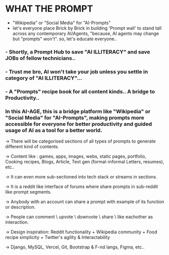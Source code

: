 # WHAT THE PROMPT 
- "Wikipedia" or "Social Media" for "AI-Prompts"
- let's everyone place Brick by Brick in building 'Prompt wall' to stand tall across any contemporary AI/Agents, "because, AI agents may change but "prompts" won't". so, let's educate everyone..

### - Shortly, a Prompt Hub to save "AI ILLITERACY" and save JOBs of fellow technicians..
### - Trust me bro, AI won't take your job unless you settle in category of "AI ILLITERACY"...
### - A "Prompts" recipe book for all content kinds.. A bridge to Productivity..

### In this AI-AGE, this is a bridge platform like "Wikipedia" or "Social Media" for "AI-Prompts", making prompts more accessible for everyone for better productivity and guided usage of AI as a tool for a better world.

-> There will be categorised sections of all types of prompts to generate different kind of contents.

-> Content like :
games,
apps,
images,
webs,
static pages,
portfolio,
Cooking recipes,
Blogs,
Article,
Text gen (formal-informal
Letters,
resumes), etc..

-> It can even more sub-sectioned into tech stack or streams in sections.

-> It is a reddit like interface of forums where share prompts in sub-reddit like prompt segments.

-> Anybody with an account can share a prompt with example of its function or description.

-> People can comment \ upvote \ downvote \ share \ like eachother as interaction.


-> Design inspiration:
Reddit functionality + Wikipedia community + Food recipe simplicity + Twitter's agility & Interactability

-> Django, MySQL, Vercel, Git, Bootstrap & F-nd langs, Figma, etc..

